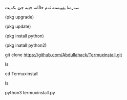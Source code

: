 سەرەتا پێویستە ئەم خاڵانە جێبە جێ بکەیت



(pkg upgrade) 


(pkg update) 


(pkg install python)


(pkg inatall python2)


git clone https://github.com/Abdullahack/Termuxinstall.git


ls


cd Termuxinstall


ls


python3 termuxinstall.py
